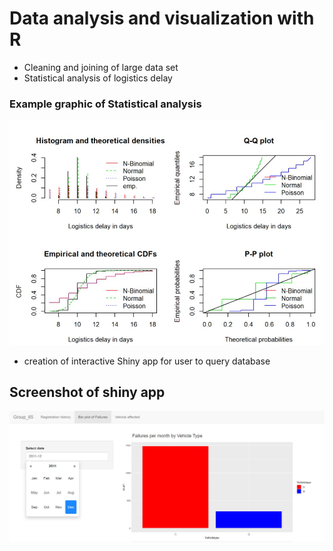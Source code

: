 # Data analysis and visualization with R
* Cleaning and joining of large data set 
* Statistical analysis of logistics delay 

### Example graphic of Statistical analysis
<img src="r_stat.jpg" width="700">


* creation of interactive Shiny app for user to query database


## Screenshot of shiny app 
<img src="r_shiny.jpg" width="700">

